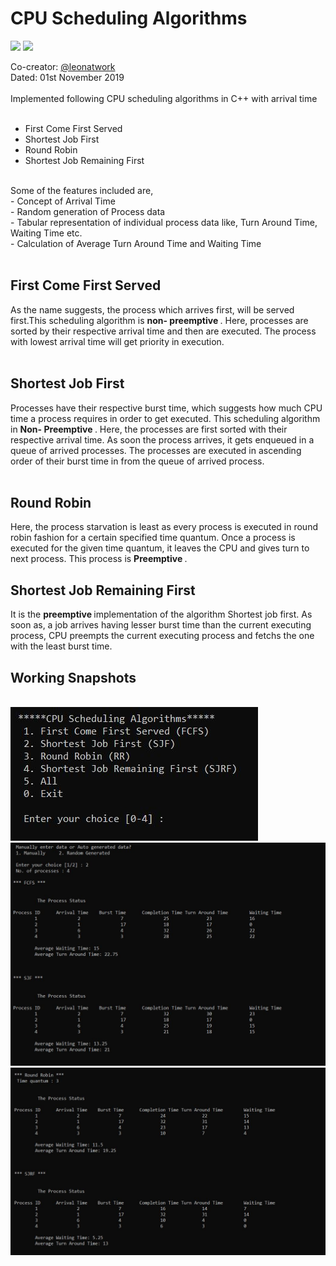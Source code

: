 # CPU Scheduling Algorithms

<img src="https://img.shields.io/badge/Operating Systems-CPU Scheduling Algorithm-<green>"> <img src="https://img.shields.io/static/v1?label=Language&message=CPP&color=blue">
<br>

Co-creator: [@leonatwork](https://github.com/leonatwork)  <br>
Dated: 01st November 2019 <br>
<br>
Implemented following CPU scheduling algorithms in C++ with arrival time <br>
<br>
* First Come First Served<br>
* Shortest Job First<br>
* Round Robin<br>
* Shortest Job Remaining First<br>
<br>
Some of the features included are, <br>
- Concept of Arrival Time <br>
- Random generation of Process data <br>
- Tabular representation of individual process data like, Turn Around Time, Waiting Time etc. <br>
- Calculation of Average Turn Around Time and Waiting Time <br>
<br>

## First Come First Served <br>

As the name suggests, the process which arrives first, will be served first.This scheduling algorithm is <b> non- preemptive </b>. Here, processes are sorted by their respective arrival time and then are executed. The process with lowest arrival time will get priority in execution.<br>
<br>

## Shortest Job First <br>

Processes have their respective burst time, which suggests how much CPU time a process requires in order to get executed. This scheduling algorithm in <b> Non- Preemptive </b>. Here, the processes are first sorted with their respective arrival time. As soon the process arrives, it gets enqueued in a queue of arrived processes. The processes are executed in ascending order of their burst time in from the queue of arrived process. <br>
<br>

## Round Robin <br>

Here, the process starvation is least as every process is executed in round robin fashion for a certain specified time quantum. Once a process is executed for the given time quantum, it leaves the CPU and gives turn to next process. This process is <b> Preemptive </b>.
<br>

## Shortest Job Remaining First <br>

It is the <b> preemptive </b> implementation of the algorithm Shortest job first. As soon as, a job arrives having lesser burst time than the current executing process, CPU preempts the current executing process and fetchs the one with the least burst time.

## Working Snapshots <br>
<br>
<img src="working snaps/img1.JPG">
<br>
<img src="working snaps/img2.JPG">
<br>
<img src="working snaps/img3.JPG">
<br>
